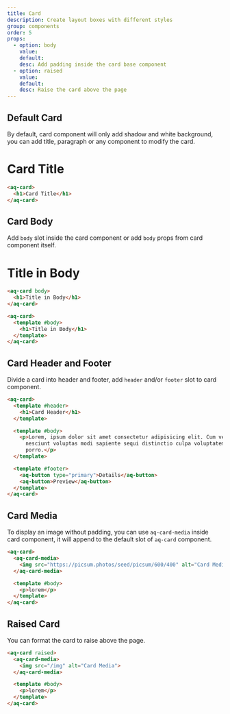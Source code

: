 ```yaml
---
title: Card
description: Create layout boxes with different styles
group: components
order: 5
props:
  - option: body
    value:
    default:
    desc: Add padding inside the card base component
  - option: raised
    value:
    default:
    desc: Raise the card above the page
---
```


## Default Card
By default, card component will only add shadow and white background,
you can add title, paragraph or any component to modify the card.

<aq-card>
  <h1>Card Title</h1>
</aq-card>

```html
<aq-card>
  <h1>Card Title</h1>
</aq-card>
```

## Card Body
Add `body` slot inside the card component or add `body` props from card component itself.

<aq-card body>
  <h1>Title in Body</h1>
</aq-card>

```html
<aq-card body>
  <h1>Title in Body</h1>
</aq-card>

<aq-card>
  <template #body>
    <h1>Title in Body</h1>
  </template>
</aq-card>
```

## Card Header and Footer
Divide a card into header and footer, add `header` and/or `footer` slot to card component.

<example-card section="header-footer"></example-card>

```html
<aq-card>
  <template #header>
    <h1>Card Header</h1>
  </template>

  <template #body>
    <p>Lorem, ipsum dolor sit amet consectetur adipisicing elit. Cum veniam, labore nulla fugit ipsum doloremque
      nesciunt voluptas modi sapiente sequi distinctio culpa voluptatem dolores? Magni, magnam. Omnis dolores commodi
      porro.</p>
  </template>

  <template #footer>
    <aq-button type="primary">Details</aq-button>
    <aq-button>Preview</aq-button>
  </template>
</aq-card>
```

## Card Media
To display an image without padding, you can use `aq-card-media` inside card component,
it will append to the default slot of `aq-card` component.

<example-card section="media"></example-card>

```html
<aq-card>
  <aq-card-media>
    <img src="https://picsum.photos/seed/picsum/600/400" alt="Card Media">
  </aq-card-media>

  <template #body>
    <p>lorem</p>
  </template>
</aq-card>
```

## Raised Card
You can format the card to raise above the page.

<div class="grid lg:grid-cols-2 gap-2">
  <example-card section="raised"></example-card>
  <example-card section="raised"></example-card>
</div>

```html
<aq-card raised>
  <aq-card-media>
    <img src="/img" alt="Card Media">
  </aq-card-media>

  <template #body>
    <p>lorem</p>
  </template>
</aq-card>
```